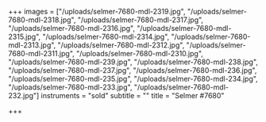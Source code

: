 +++
images = ["/uploads/selmer-7680-mdl-2319.jpg", "/uploads/selmer-7680-mdl-2318.jpg", "/uploads/selmer-7680-mdl-2317.jpg", "/uploads/selmer-7680-mdl-2316.jpg", "/uploads/selmer-7680-mdl-2315.jpg", "/uploads/selmer-7680-mdl-2314.jpg", "/uploads/selmer-7680-mdl-2313.jpg", "/uploads/selmer-7680-mdl-2312.jpg", "/uploads/selmer-7680-mdl-2311.jpg", "/uploads/selmer-7680-mdl-2310.jpg", "/uploads/selmer-7680-mdl-239.jpg", "/uploads/selmer-7680-mdl-238.jpg", "/uploads/selmer-7680-mdl-237.jpg", "/uploads/selmer-7680-mdl-236.jpg", "/uploads/selmer-7680-mdl-235.jpg", "/uploads/selmer-7680-mdl-234.jpg", "/uploads/selmer-7680-mdl-233.jpg", "/uploads/selmer-7680-mdl-232.jpg"]
instruments = "sold"
subtitle = ""
title = "Selmer #7680"

+++
